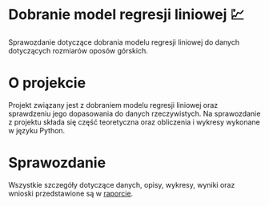 # Dobranie model regresji liniowej :chart:
Sprawozdanie dotyczące dobrania modelu regresji liniowej do danych dotyczących rozmiarów oposów górskich.
# O projekcie
Projekt związany jest z dobraniem modelu regresji liniowej oraz sprawdzeniu jego dopasowania do danych rzeczywistych. Na sprawozdanie z projektu składa się część teoretyczna oraz obliczenia i wykresy wykonane w języku Python.
# Sprawozdanie
Wszystkie szczegóły dotyczące danych, opisy, wykresy, wyniki oraz wnioski przedstawione są w [raporcie]("raport_regresja_liniowa.pdf").

